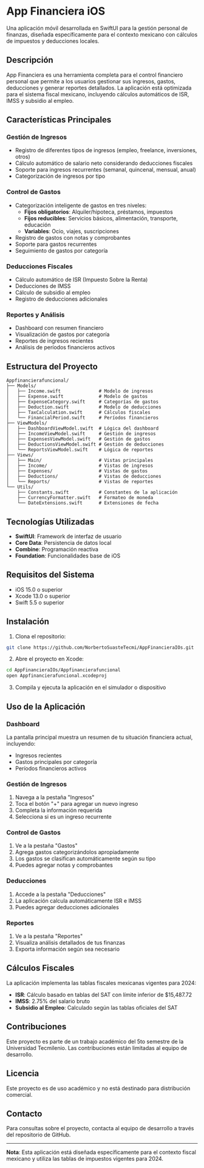 # App Financiera iOS

Una aplicación móvil desarrollada en SwiftUI para la gestión personal de finanzas, diseñada específicamente para el contexto mexicano con cálculos de impuestos y deducciones locales.

## Descripción

App Financiera es una herramienta completa para el control financiero personal que permite a los usuarios gestionar sus ingresos, gastos, deducciones y generar reportes detallados. La aplicación está optimizada para el sistema fiscal mexicano, incluyendo cálculos automáticos de ISR, IMSS y subsidio al empleo.

## Características Principales

### Gestión de Ingresos
- Registro de diferentes tipos de ingresos (empleo, freelance, inversiones, otros)
- Cálculo automático de salario neto considerando deducciones fiscales
- Soporte para ingresos recurrentes (semanal, quincenal, mensual, anual)
- Categorización de ingresos por tipo

### Control de Gastos
- Categorización inteligente de gastos en tres niveles:
  - **Fijos obligatorios**: Alquiler/hipoteca, préstamos, impuestos
  - **Fijos reducibles**: Servicios básicos, alimentación, transporte, educación
  - **Variables**: Ocio, viajes, suscripciones
- Registro de gastos con notas y comprobantes
- Soporte para gastos recurrentes
- Seguimiento de gastos por categoría

### Deducciones Fiscales
- Cálculo automático de ISR (Impuesto Sobre la Renta)
- Deducciones de IMSS
- Cálculo de subsidio al empleo
- Registro de deducciones adicionales

### Reportes y Análisis
- Dashboard con resumen financiero
- Visualización de gastos por categoría
- Reportes de ingresos recientes
- Análisis de períodos financieros activos

## Estructura del Proyecto

```
Appfinancierafuncional/
├── Models/
│   ├── Income.swift              # Modelo de ingresos
│   ├── Expense.swift             # Modelo de gastos
│   ├── ExpenseCategory.swift     # Categorías de gastos
│   ├── Deduction.swift           # Modelo de deducciones
│   ├── TaxCalculation.swift      # Cálculos fiscales
│   └── FinancialPeriod.swift     # Períodos financieros
├── ViewModels/
│   ├── DashboardViewModel.swift  # Lógica del dashboard
│   ├── IncomeViewModel.swift     # Gestión de ingresos
│   ├── ExpensesViewModel.swift   # Gestión de gastos
│   ├── DeductionsViewModel.swift # Gestión de deducciones
│   └── ReportsViewModel.swift    # Lógica de reportes
├── Views/
│   ├── Main/                     # Vistas principales
│   ├── Income/                   # Vistas de ingresos
│   ├── Expenses/                 # Vistas de gastos
│   ├── Deductions/               # Vistas de deducciones
│   └── Reports/                  # Vistas de reportes
└── Utils/
    ├── Constants.swift           # Constantes de la aplicación
    ├── CurrencyFormatter.swift   # Formateo de moneda
    └── DateExtensions.swift      # Extensiones de fecha
```

## Tecnologías Utilizadas

- **SwiftUI**: Framework de interfaz de usuario
- **Core Data**: Persistencia de datos local
- **Combine**: Programación reactiva
- **Foundation**: Funcionalidades base de iOS

## Requisitos del Sistema

- iOS 15.0 o superior
- Xcode 13.0 o superior
- Swift 5.5 o superior

## Instalación

1. Clona el repositorio:
```bash
git clone https://github.com/NorbertoSuasteTecmi/AppFinancieraIOs.git
```

2. Abre el proyecto en Xcode:
```bash
cd AppFinancieraIOs/Appfinancierafuncional
open Appfinancierafuncional.xcodeproj
```

3. Compila y ejecuta la aplicación en el simulador o dispositivo

## Uso de la Aplicación

### Dashboard
La pantalla principal muestra un resumen de tu situación financiera actual, incluyendo:
- Ingresos recientes
- Gastos principales por categoría
- Períodos financieros activos

### Gestión de Ingresos
1. Navega a la pestaña "Ingresos"
2. Toca el botón "+" para agregar un nuevo ingreso
3. Completa la información requerida
4. Selecciona si es un ingreso recurrente

### Control de Gastos
1. Ve a la pestaña "Gastos"
2. Agrega gastos categorizándolos apropiadamente
3. Los gastos se clasifican automáticamente según su tipo
4. Puedes agregar notas y comprobantes

### Deducciones
1. Accede a la pestaña "Deducciones"
2. La aplicación calcula automáticamente ISR e IMSS
3. Puedes agregar deducciones adicionales

### Reportes
1. Ve a la pestaña "Reportes"
2. Visualiza análisis detallados de tus finanzas
3. Exporta información según sea necesario

## Cálculos Fiscales

La aplicación implementa las tablas fiscales mexicanas vigentes para 2024:

- **ISR**: Cálculo basado en tablas del SAT con límite inferior de $15,487.72
- **IMSS**: 2.75% del salario bruto
- **Subsidio al Empleo**: Calculado según las tablas oficiales del SAT

## Contribuciones

Este proyecto es parte de un trabajo académico del 5to semestre de la Universidad Tecmilenio. Las contribuciones están limitadas al equipo de desarrollo.

## Licencia

Este proyecto es de uso académico y no está destinado para distribución comercial.

## Contacto

Para consultas sobre el proyecto, contacta al equipo de desarrollo a través del repositorio de GitHub.

---

**Nota**: Esta aplicación está diseñada específicamente para el contexto fiscal mexicano y utiliza las tablas de impuestos vigentes para 2024.
